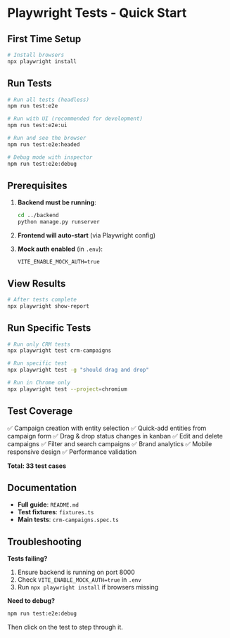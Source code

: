 # Playwright Tests - Quick Start

## First Time Setup

```bash
# Install browsers
npx playwright install
```

## Run Tests

```bash
# Run all tests (headless)
npm run test:e2e

# Run with UI (recommended for development)
npm run test:e2e:ui

# Run and see the browser
npm run test:e2e:headed

# Debug mode with inspector
npm run test:e2e:debug
```

## Prerequisites

1. **Backend must be running**:
   ```bash
   cd ../backend
   python manage.py runserver
   ```

2. **Frontend will auto-start** (via Playwright config)

3. **Mock auth enabled** (in `.env`):
   ```
   VITE_ENABLE_MOCK_AUTH=true
   ```

## View Results

```bash
# After tests complete
npx playwright show-report
```

## Run Specific Tests

```bash
# Run only CRM tests
npx playwright test crm-campaigns

# Run specific test
npx playwright test -g "should drag and drop"

# Run in Chrome only
npx playwright test --project=chromium
```

## Test Coverage

✅ Campaign creation with entity selection
✅ Quick-add entities from campaign form
✅ Drag & drop status changes in kanban
✅ Edit and delete campaigns
✅ Filter and search campaigns
✅ Brand analytics
✅ Mobile responsive design
✅ Performance validation

**Total: 33 test cases**

## Documentation

- **Full guide**: `README.md`
- **Test fixtures**: `fixtures.ts`
- **Main tests**: `crm-campaigns.spec.ts`

## Troubleshooting

**Tests failing?**
1. Ensure backend is running on port 8000
2. Check `VITE_ENABLE_MOCK_AUTH=true` in `.env`
3. Run `npx playwright install` if browsers missing

**Need to debug?**
```bash
npm run test:e2e:debug
```

Then click on the test to step through it.
